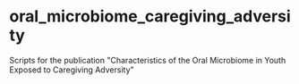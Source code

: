 # oral_microbiome_caregiving_adversity
Scripts for the publication "Characteristics of the Oral Microbiome in Youth Exposed to Caregiving Adversity"
